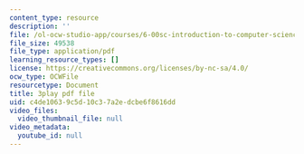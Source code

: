 ```yaml
---
content_type: resource
description: ''
file: /ol-ocw-studio-app/courses/6-00sc-introduction-to-computer-science-and-programming-spring-2011/c4de10639c5d10c37a2edcbe6f8616dd_rM3shFQyieU.pdf
file_size: 49538
file_type: application/pdf
learning_resource_types: []
license: https://creativecommons.org/licenses/by-nc-sa/4.0/
ocw_type: OCWFile
resourcetype: Document
title: 3play pdf file
uid: c4de1063-9c5d-10c3-7a2e-dcbe6f8616dd
video_files:
  video_thumbnail_file: null
video_metadata:
  youtube_id: null
---
```

